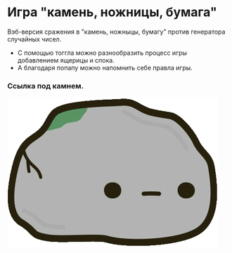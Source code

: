 # __Игра "камень, ножницы, бумага"__

Вэб-версия сражения в "камень, ножныцы, бумагу" против генератора случайных чисел.

- С помощью тоггла можно разнообразить процесс игры добавлением ящерицы и спока.
- А благодаря попапу можно напомнить себе правла игры.




### Ссылка под камнем.

[![](./images/icon.png)](https://nameless501.github.io/rock_paper_scissors/)
